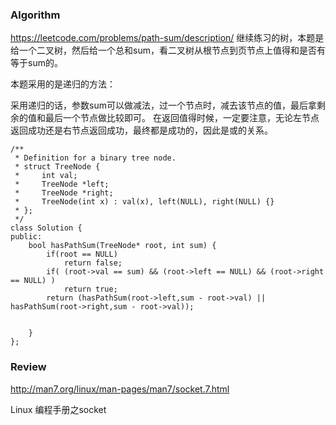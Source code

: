 ### Algorithm
https://leetcode.com/problems/path-sum/description/
继续练习的树，本题是给一个二叉树，然后给一个总和sum，看二叉树从根节点到页节点上值得和是否有等于sum的。

本题采用的是递归的方法：

采用递归的话，参数sum可以做减法，过一个节点时，减去该节点的值，最后拿剩余的值和最后一个节点做比较即可。
在返回值得时候，一定要注意，无论左节点返回成功还是右节点返回成功，最终都是成功的，因此是或的关系。

```
/**
 * Definition for a binary tree node.
 * struct TreeNode {
 *     int val;
 *     TreeNode *left;
 *     TreeNode *right;
 *     TreeNode(int x) : val(x), left(NULL), right(NULL) {}
 * };
 */
class Solution {
public:
    bool hasPathSum(TreeNode* root, int sum) {
        if(root == NULL)
            return false;
        if( (root->val == sum) && (root->left == NULL) && (root->right == NULL) )
            return true;
        return (hasPathSum(root->left,sum - root->val) ||  hasPathSum(root->right,sum - root->val));
       
        
    }
};
```



### Review

http://man7.org/linux/man-pages/man7/socket.7.html

Linux 编程手册之socket

